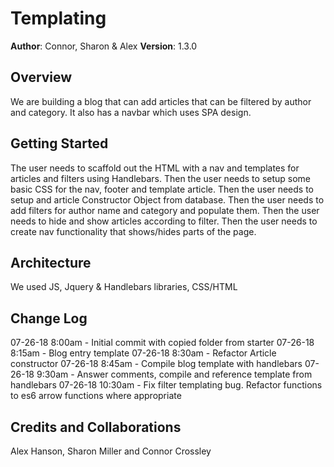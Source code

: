 # Templating

**Author**: Connor, Sharon & Alex
**Version**: 1.3.0 

## Overview
<!-- Provide a high level overview of what this application is and why you are building it, beyond the fact that it's an assignment for a Code Fellows 301 class. (i.e. What's your problem domain?) -->
We are building a blog that can add articles that can be filtered by author and category.  It also has a navbar which uses SPA design.

## Getting Started
<!-- What are the steps that a user must take in order to build this app on their own machine and get it running? -->

The user needs to scaffold out the HTML with a nav and templates for articles and filters using Handlebars. Then the user needs to setup some basic CSS for the nav, footer and template article.  Then the user needs to setup and article Constructor Object from database.  Then the user needs to add filters for author name and category and populate them.  Then the user needs to hide and show articles according to filter.  Then the user needs to create nav functionality that shows/hides parts of the page.

## Architecture
<!-- Provide a detailed description of the application design. What technologies (languages, libraries, etc) you're using, and any other relevant design information. -->

We used JS, Jquery & Handlebars libraries, CSS/HTML

## Change Log
<!-- Use this are to document the iterative changes made to your application as each feature is successfully implemented. Use time stamps. Here's an examples: -->

07-26-18 8:00am - Initial commit with copied folder from starter
07-26-18 8:15am - Blog entry template
07-26-18 8:30am - Refactor Article constructor
07-26-18 8:45am - Compile blog template with handlebars
07-26-18 9:30am - Answer comments, compile and reference template from handlebars
07-26-18 10:30am - Fix filter templating bug. Refactor functions to es6 arrow functions where appropriate

## Credits and Collaborations
<!-- Give credit (and a link) to other people or resources that helped you build this application. --> Alex Hanson, Sharon Miller and Connor Crossley
